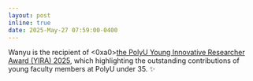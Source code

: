 ```yaml
---
layout: post
inline: true
date: 2025-May-27 07:59:00-0400
---
```


Wanyu is the recipient of <0xa0><a href="https://www.polyu.edu.hk/media/media-releases/2025/0530_polyu-honours-six-early-career-scholars-with-young-innovative-researcher-award/">the PolyU Young Innovative Researcher Award (YIRA) 2025</a>, which highlighting the outstanding contributions of young faculty members at PolyU under 35.
:sparkles: 
